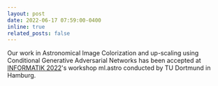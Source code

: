 ```yaml
---
layout: post
date: 2022-06-17 07:59:00-0400
inline: true
related_posts: false
---
```


Our work in Astronomical Image Colorization and up-scaling using Conditional
Generative Adversarial Networks has been accepted at [INFORMATIK
2022](https://dl.gi.de/search?query=ml%20astro)'s workshop ml.astro conducted
by TU Dortmund in Hamburg.

